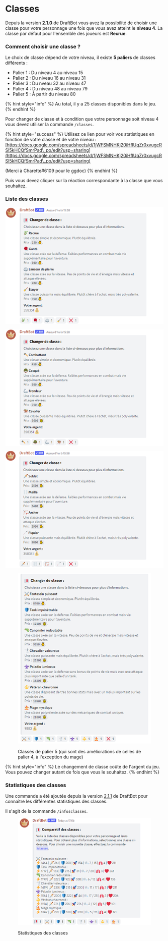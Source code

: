 # Classes

Depuis la version [**2.1.0** ](https://history.draftbot.com/draftbot-v2/2.1.0)de DraftBot vous avez la possibilité de choisir une classe pour votre personnage une fois que vous avez atteint le **niveau 4**. La classe par défaut pour l'ensemble des joueurs est **Recrue**.

### Comment choisir une classe ?

Le choix de classe dépend de votre niveau, il existe **5 paliers** de classes différents :

* Palier 1 : Du niveau 4 au niveau 15
* Palier 2 : Du niveau 16 au niveau 31
* Palier 3 : Du nveau 32 au niveau 47
* Palier 4 : Du niveau 48 au niveau 79
* Palier 5 : À partir du niveau 80

{% hint style="info" %}
Au total, il y a 25 classes disponibles dans le jeu.
{% endhint %}

Pour changer de classe et à condition que votre personnage soit niveau 4 vous devez utiliser la commande `/classes`.

{% hint style="success" %}
Utilisez ce lien pour voir vos statistiques en fonction de votre classe et de votre niveau : [https://docs.google.com/spreadsheets/d/1jWFSMNHKj20iHflUqZr0xvugcRSI5kHCQfSmrPad\_po/edit?usp=sharing](https://docs.google.com/spreadsheets/d/1jWFSMNHKj20iHflUqZr0xvugcRSI5kHCQfSmrPad\_po/edit?usp=sharing)

(Merci à Charette#6109 pour le ggdoc)
{% endhint %}

Puis vous devez cliquer sur la réaction correspondante à la classe que vous souhaitez.

### Liste des classes

![Classes de palier 1](<../.gitbook/assets/Classes T1.png>)

![Classes de palier 2](<../.gitbook/assets/Classes T2.png>)

![Classes de palier 3](<../.gitbook/assets/Classes T3.png>)

<figure><img src="../.gitbook/assets/classes.PNG" alt=""><figcaption><p>Classes de palier 5 (qui sont des améliorations de celles de palier 4, à l'exception du mage)</p></figcaption></figure>

{% hint style="info" %}
Le changement de classe coûte de l'argent du jeu. Vous pouvez changer autant de fois que vous le souhaitez.
{% endhint %}

### Statistiques des classes

Une commande a été ajoutée depuis la version [2.1.1](https://history.draftbot.com/draftbot-v2/2.1.1) de DraftBot pour connaître les différentes statistiques des classes.

Il s'agit de la commande `/infosclasses`.

<figure><img src="../.gitbook/assets/comparatif classes.PNG" alt=""><figcaption><p>Statistiques des classes</p></figcaption></figure>
